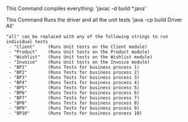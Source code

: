 This Command compiles everything:
    'javac -d build *.java'

This Command Runs the driver and all the unit tests
    'java -cp build Driver All'

    "all" can be replaced with any of the following strings to run individual tests
     - "Client"     (Runs Unit tests on the Client module)
     - "Product"    (Runs Unit tests on the Product module)
     - "Wishlist"   (Runs Unit tests on the Wishlist module)
     - "Invoice"    (Runs Unit tests on the Invoice module)
     - "BP1"        (Runs Tests for business process 1)
     - "BP2"        (Runs Tests for business process 2)
     - "BP3"        (Runs Tests for business process 3)
     - "BP4"        (Runs Tests for business process 4)
     - "BP5"        (Runs Tests for business process 5)
     - "BP6"        (Runs Tests for business process 6)
     - "BP7"        (Runs Tests for business process 7)
     - "BP8"        (Runs Tests for business process 8)
     - "BP9"        (Runs Tests for business process 9)
     - "BP10"       (Runs Tests for business process 10)